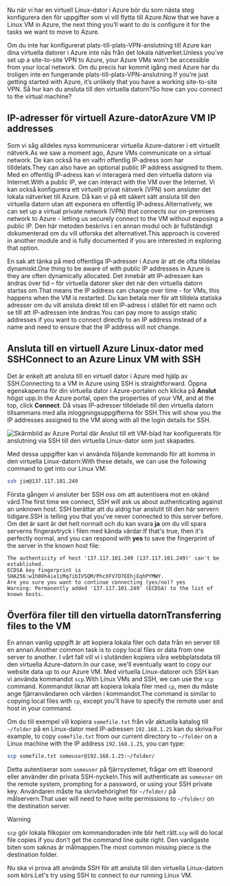 <span data-ttu-id="bf4a5-101">Nu när vi har en virtuell Linux-dator i Azure bör du som nästa steg konfigurera den för uppgifter som vi vill flytta till Azure.</span><span class="sxs-lookup"><span data-stu-id="bf4a5-101">Now that we have a Linux VM in Azure, the next thing you’ll want to do is configure it for the tasks we want to move to Azure.</span></span>

<span data-ttu-id="bf4a5-102">Om du inte har konfigurerat plats-till-plats-VPN-anslutning till Azure kan dina virtuella datorer i Azure inte nås från det lokala nätverket.</span><span class="sxs-lookup"><span data-stu-id="bf4a5-102">Unless you’ve set up a site-to-site VPN to Azure, your Azure VMs won’t be accessible from your local network.</span></span> <span data-ttu-id="bf4a5-103">Om du precis har kommit igång med Azure har du troligen inte en fungerande plats-till-plats-VPN-anslutning.</span><span class="sxs-lookup"><span data-stu-id="bf4a5-103">If you’re just getting started with Azure, it’s unlikely that you have a working site-to-site VPN.</span></span> <span data-ttu-id="bf4a5-104">Så hur kan du ansluta till den virtuella datorn?</span><span class="sxs-lookup"><span data-stu-id="bf4a5-104">So how can you connect to the virtual machine?</span></span>

## <a name="azure-vm-ip-addresses"></a><span data-ttu-id="bf4a5-105">IP-adresser för virtuell Azure-dator</span><span class="sxs-lookup"><span data-stu-id="bf4a5-105">Azure VM IP addresses</span></span>

<span data-ttu-id="bf4a5-106">Som vi såg alldeles nyss kommunicerar virtuella Azure-datorer i ett virtuellt nätverk.</span><span class="sxs-lookup"><span data-stu-id="bf4a5-106">As we saw a moment ago, Azure VMs communicate on a virtual network.</span></span> <span data-ttu-id="bf4a5-107">De kan också ha en valfri offentlig IP-adress som har tilldelats.</span><span class="sxs-lookup"><span data-stu-id="bf4a5-107">They can also have an optional public IP address assigned to them.</span></span> <span data-ttu-id="bf4a5-108">Med en offentlig IP-adress kan vi interagera med den virtuella datorn via Internet.</span><span class="sxs-lookup"><span data-stu-id="bf4a5-108">With a public IP, we can interact with the VM over the Internet.</span></span> <span data-ttu-id="bf4a5-109">Vi kan också konfigurera ett virtuellt privat nätverk (VPN) som ansluter det lokala nätverket till Azure. Då kan vi på ett säkert sätt ansluta till den virtuella datorn utan att exponera en offentlig IP-adress.</span><span class="sxs-lookup"><span data-stu-id="bf4a5-109">Alternatively, we can set up a virtual private network (VPN) that connects our on-premises network to Azure - letting us securely connect to the VM without exposing a public IP.</span></span> <span data-ttu-id="bf4a5-110">Den här metoden beskrivs i en annan modul och är fullständigt dokumenterad om du vill utforska det alternativet.</span><span class="sxs-lookup"><span data-stu-id="bf4a5-110">This approach is covered in another module and is fully documented if you are interested in exploring that option.</span></span>

<span data-ttu-id="bf4a5-111">En sak att tänka på med offentliga IP-adresser i Azure är att de ofta tilldelas dynamiskt.</span><span class="sxs-lookup"><span data-stu-id="bf4a5-111">One thing to be aware of with public IP addresses in Azure is they are often dynamically allocated.</span></span> <span data-ttu-id="bf4a5-112">Det innebär att IP-adressen kan ändras över tid – för virtuella datorer sker det när den virtuella datorn startas om.</span><span class="sxs-lookup"><span data-stu-id="bf4a5-112">That means the IP address can change over time - for VMs, this happens when the VM is restarted.</span></span> <span data-ttu-id="bf4a5-113">Du kan betala mer för att tilldela statiska adresser om du vill ansluta direkt till en IP-adress i stället för ett namn och se till att IP-adressen inte ändras.</span><span class="sxs-lookup"><span data-stu-id="bf4a5-113">You can pay more to assign static addresses if you want to connect directly to an IP address instead of a name and need to ensure that the IP address will not change.</span></span>

## <a name="connect-to-an-azure-linux-vm-with-ssh"></a><span data-ttu-id="bf4a5-114">Ansluta till en virtuell Azure Linux-dator med SSH</span><span class="sxs-lookup"><span data-stu-id="bf4a5-114">Connect to an Azure Linux VM with SSH</span></span>

<span data-ttu-id="bf4a5-115">Det är enkelt att ansluta till en virtuell dator i Azure med hjälp av SSH.</span><span class="sxs-lookup"><span data-stu-id="bf4a5-115">Connecting to a VM in Azure using SSH is straightforward.</span></span> <span data-ttu-id="bf4a5-116">Öppna egenskaperna för din virtuella dator i Azure-portalen och klicka på **Anslut** högst upp.</span><span class="sxs-lookup"><span data-stu-id="bf4a5-116">In the Azure portal, open the properties of your VM, and at the top, click **Connect**.</span></span> <span data-ttu-id="bf4a5-117">Då visas IP-adresser tilldelade till den virtuella datorn tillsammans med alla inloggningsuppgifterna för SSH.</span><span class="sxs-lookup"><span data-stu-id="bf4a5-117">This will show you the IP addresses assigned to the VM along with all the login details for SSH.</span></span> 

![Skärmbild av Azure Portal där Anslut till ett VM-blad har konfigurerats för anslutning via SSH till den virtuella Linux-dator som just skapades.](../media/5-connect-ssh.png)

<span data-ttu-id="bf4a5-119">Med dessa uppgifter kan vi använda följande kommando för att komma in den virtuella Linux-datorn:</span><span class="sxs-lookup"><span data-stu-id="bf4a5-119">With these details, we can use the following command to get into our Linux VM:</span></span>

```bash
ssh jim@137.117.101.249
```

<span data-ttu-id="bf4a5-120">Första gången vi ansluter ber SSH oss om att autentisera mot en okänd värd.</span><span class="sxs-lookup"><span data-stu-id="bf4a5-120">The first time we connect, SSH will ask us about authenticating against an unknown host.</span></span> <span data-ttu-id="bf4a5-121">SSH berättar att du aldrig har anslutit till den här servern tidigare.</span><span class="sxs-lookup"><span data-stu-id="bf4a5-121">SSH is telling you that you've never connected to this server before.</span></span> <span data-ttu-id="bf4a5-122">Om det är sant är det helt normalt och du kan svara **ja** om du vill spara serverns fingeravtryck i filen med kända värdar:</span><span class="sxs-lookup"><span data-stu-id="bf4a5-122">If that's true, then it's perfectly normal, and you can respond with **yes** to save the fingerprint of the server in the known host file:</span></span>

```output
The authenticity of host '137.117.101.249 (137.117.101.249)' can't be established.
ECDSA key fingerprint is SHA256:w1h08h4ie1iMq7ibIVSQM/PhcXFV7O7EEhjEqhPYMWY.
Are you sure you want to continue connecting (yes/no)? yes
Warning: Permanently added '137.117.101.249' (ECDSA) to the list of known hosts.
```

## <a name="transferring-files-to-the-vm"></a><span data-ttu-id="bf4a5-123">Överföra filer till den virtuella datorn</span><span class="sxs-lookup"><span data-stu-id="bf4a5-123">Transferring files to the VM</span></span>

<span data-ttu-id="bf4a5-124">En annan vanlig uppgift är att kopiera lokala filer och data från en server till en annan.</span><span class="sxs-lookup"><span data-stu-id="bf4a5-124">Another common task is to copy local files or data from one server to another.</span></span> <span data-ttu-id="bf4a5-125">I vårt fall vill vi i slutänden kopiera våra webbplatsdata till den virtuella Azure-datorn.</span><span class="sxs-lookup"><span data-stu-id="bf4a5-125">In our case, we'll eventually want to copy our website data up to our Azure VM.</span></span> <span data-ttu-id="bf4a5-126">Med virtuella Linux-datorer och SSH kan vi använda kommandot `scp`.</span><span class="sxs-lookup"><span data-stu-id="bf4a5-126">With Linux VMs and SSH, we can use the `scp` command.</span></span> <span data-ttu-id="bf4a5-127">Kommandot liknar att kopiera lokala filer med `cp`, men du måste ange fjärranvändaren och värden i kommandot.</span><span class="sxs-lookup"><span data-stu-id="bf4a5-127">The command is similar to copying local files with `cp`, except you'll have to specify the remote user and host in your command.</span></span>

<span data-ttu-id="bf4a5-128">Om du till exempel vill kopiera `somefile.txt` från vår aktuella katalog till `~/folder` på en Linux-dator med IP-adressen `192.168.1.25` kan du skriva:</span><span class="sxs-lookup"><span data-stu-id="bf4a5-128">For example, to copy `somefile.txt` from our current directory to `~/folder` on a Linux machine with the IP address `192.168.1.25`, you can type:</span></span>

```bash
scp somefile.txt someuser@192.168.1.25:~/folder/
```

<span data-ttu-id="bf4a5-129">Detta autentiserar som `someuser` på fjärrsystemet, frågar om ett lösenord eller använder din privata SSH-nyckeln.</span><span class="sxs-lookup"><span data-stu-id="bf4a5-129">This will authenticate as `someuser` on the remote system, prompting for a password, or using your SSH private key.</span></span> <span data-ttu-id="bf4a5-130">Användaren måste ha skrivbehörighet för `~/folder/` på målservern.</span><span class="sxs-lookup"><span data-stu-id="bf4a5-130">That user will need to have write permissions to `~/folder/` on the destination server.</span></span>

> [!WARNING]
> <span data-ttu-id="bf4a5-131">`scp` gör lokala filkopior om kommandoraden inte blir helt rätt.</span><span class="sxs-lookup"><span data-stu-id="bf4a5-131">`scp` will do local file copies if you don't get the command line quite right.</span></span> <span data-ttu-id="bf4a5-132">Den vanligaste biten som saknas är målmappen.</span><span class="sxs-lookup"><span data-stu-id="bf4a5-132">The most common missing piece is the destination folder.</span></span>

<span data-ttu-id="bf4a5-133">Nu ska vi prova att använda SSH för att ansluta till den virtuella Linux-datorn som körs.</span><span class="sxs-lookup"><span data-stu-id="bf4a5-133">Let's try using SSH to connect to our running Linux VM.</span></span>